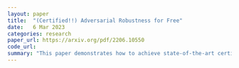 ```yaml
---
layout: paper
title:  "(Certified!!) Adversarial Robustness for Free"
date:   6 Mar 2023
categories: research
paper_url: https://arxiv.org/pdf/2206.10550
code_url: 
summary: "This paper demonstrates how to achieve state-of-the-art certified adversarial robustness to ℓ2-norm bounded perturbations using only off-the-shelf pretrained models. The authors instantiate the denoised smoothing approach by combining a pretrained denoising diffusion probabilistic model and a standard high-accuracy classifier. This method certifies 71% accuracy on ImageNet under adversarial perturbations constrained to an ℓ2 norm of ε = 0.5, improving upon the prior certified state-of-the-art by 14 percentage points and denoised smoothing by 30 percentage points, without requiring any fine-tuning or retraining of model parameters."
---
```


